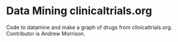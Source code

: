 # Data Mining clinicaltrials.org
 Code to datamine and make a graph of drugs from clinicaltrials.org. Contributor is Andrew Morrison.
